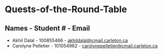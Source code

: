 # Quests-of-the-Round-Table

## Names - Student # - Email

* Akhil Dalal - 100855466 - akhildalal@cmail.carleton.ca 
* Carolyne Pelletier - 101054962 - carolynepelletier@cmail.carleton.ca